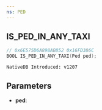 ```yaml
---
ns: PED
---
```

## IS_PED_IN_ANY_TAXI

```c
// 0x6E575D6A898AB852 0x16FD386C
BOOL IS_PED_IN_ANY_TAXI(Ped ped);
```

```
NativeDB Introduced: v1207
```

## Parameters
* **ped**:
